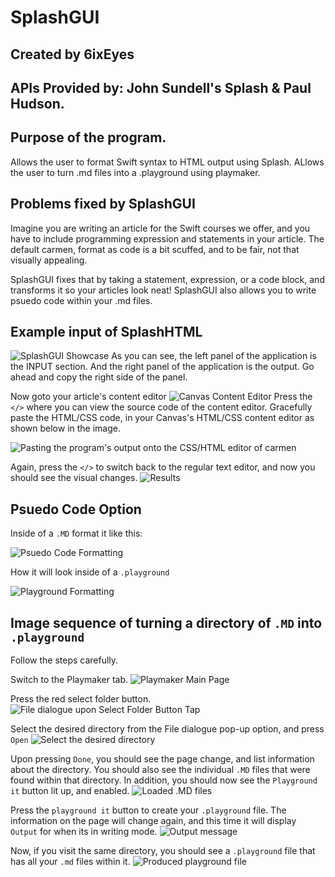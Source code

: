 # SplashGUI
## Created by 6ixEyes
## APIs Provided by: John Sundell's Splash & Paul Hudson.

## Purpose of the program.
Allows the user to format Swift syntax to HTML output using Splash.
ALlows the user to turn .md files into a .playground using playmaker.

## Problems fixed by SplashGUI
Imagine you are writing an article for the Swift courses we offer, and you have to include programming expression and statements in your article.
The default carmen, format as code is a bit scuffed, and to be fair, not that visually appealing.

SplashGUI fixes that by taking a statement, expression, or a code block, and transforms it so your articles look neat!
SplashGUI also allows you to write psuedo code within your .md files.

## Example input of SplashHTML
![SplashGUI Showcase](https://i.imgur.com/bGFA1uf.png "SplashGUI Showcase")
As you can see, the left panel of the application is the INPUT section. And the right panel of the application is the output.
Go ahead and copy the right side of the panel.

Now goto your article's content editor
![Canvas Content Editor](https://i.imgur.com/qneW72z.png "Canvas Content Editor")
Press the `</>` where you can view the source code of the content editor.
Gracefully paste the HTML/CSS code, in your Canvas's HTML/CSS content editor as shown below in the image.

![Pasting the program's output onto the CSS/HTML editor of carmen](https://i.imgur.com/PnRxB3r.png "Pasting the program's output onto the CSS/HTML editor of carmen")

Again, press the `</>` to switch back to the regular text editor, and now you should see the visual changes.
![Results](https://i.imgur.com/gQc6S6y.png "Results")

## Psuedo Code Option
Inside of a `.MD` format it like this:

![Psuedo Code Formatting](https://i.imgur.com/IAjAbJd.png "Psuedo Code Formatting")

How it will look inside of a `.playground`

![Playground Formatting](https://i.imgur.com/vqJqikI.png "Playground Formatting")

## Image sequence of turning a directory of `.MD` into `.playground`
Follow the steps carefully.

Switch to the Playmaker tab.
![Playmaker Main Page](https://i.imgur.com/QQt86q3.png "Playmaker Main Page")

Press the red select folder button.
![File dialogue upon `Select Folder` Button Tap](https://i.imgur.com/0rac0R3.png "File dialogue upon `Select Folder` Button Tap")

Select the desired directory from the File dialogue pop-up option, and press `Open`
![Select the desired directory](https://i.imgur.com/0rac0R3.png "Select the desired directory")

Upon pressing `Done`, you should see the page change, and list information about the directory.
You should also see the individual `.MD` files that were found within that directory.
In addition, you should now see the `Playground it` button lit up, and enabled.
![Loaded .MD files](https://i.imgur.com/flUDu6c.png "Loaded .MD files")

Press the `playground it` button to create your `.playground` file. 
The information on the page will change again, and this time it will display `Output` for when its in writing mode.
![Output message](https://i.imgur.com/VIOyakU.png "Output message")

Now, if you visit the same directory, you should see a `.playground` file that has all your `.md` files within it.
![Produced playground file](https://i.imgur.com/ESf4xKW.png "Produced playground file")
